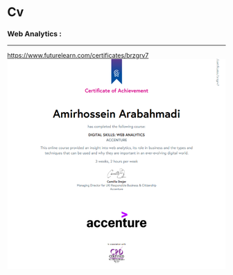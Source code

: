 # Cv

<h3>
  Web Analytics :
</h3>
  
___

https://www.futurelearn.com/certificates/brzgrv7
<img src="https://github.com/amirdecoder/File/blob/main/Certificates/digital-skill-web-analytics_certificate_of_achievement_brzgrv7.png"><img>
